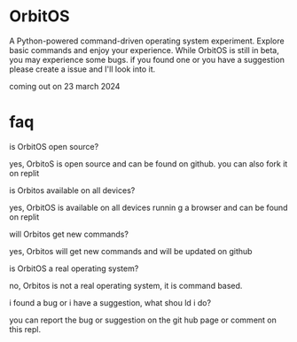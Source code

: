 # OrbitOS

A Python-powered command-driven operating system experiment. Explore basic commands and enjoy your experience. 
While OrbitOS is still in beta, you may experience some bugs. if you found one or you have a suggestion please create a issue and I'll look into it. 


coming out on 23 march 2024

# faq

is OrbitOS open source?

yes, OrbitoS is open source and can be found on github. you can also fork it on replit
 
is Orbitos available on all devices?

yes, OrbitOS is available on all devices runnin g a browser and can be found on replit 

will Orbitos get new commands?

yes, Orbitos will get new commands and will be updated on github

is OrbitOS a real operating system? 

no, Orbitos is not a real operating system, it is command based.

i found a bug or i have a suggestion, what shou ld i do?

you can report the bug or suggestion on the git hub page or comment on this repl.
